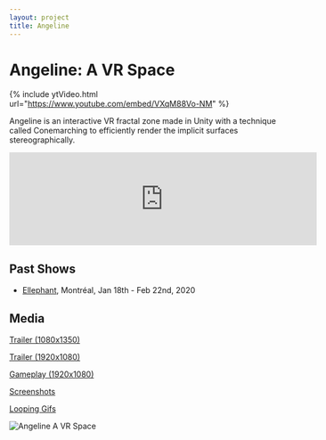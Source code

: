 ```yaml
---
layout: project
title: Angeline
---
```


# Angeline: A VR Space

{% include ytVideo.html url="https://www.youtube.com/embed/VXqM88Vo-NM" %}

Angeline is an interactive VR fractal zone made in Unity with a technique called Conemarching to efficiently render the implicit surfaces stereographically. 

<iframe frameborder="0" src="https://itch.io/embed/711093?bg_color=000000&fg_color=eecefa&link_color=a75bfa&border_color=ffffff" width="552" height="167" class="max-w-full"><a href="https://connorbell.itch.io/angeline">Angeline by connor bell</a></iframe>

## Past Shows

* [Ellephant](https://ellephant.org/), Montréal, Jan 18th - Feb 22nd, 2020 

## Media

[Trailer (1080x1350)](https://drive.google.com/open?id=1aOac2bIftzuN_qYiPAyAG06pu_FkvFZ2)

[Trailer (1920x1080)](https://drive.google.com/open?id=1ffn04WVPAuNCavnzTgRpIix3yQZLi8_5)

[Gameplay (1920x1080)](https://drive.google.com/open?id=1dEmpLjrmHor2T-FhgG3-9nHwEqhullnR)

[Screenshots](https://drive.google.com/open?id=1lsrJF76KuRgHAT1YJcf6TkZxiqH-9Du7)

[Looping Gifs](https://drive.google.com/open?id=1boYdVdnJXn6Q664TWTHLO2hUJCQqLUf7)

![Angeline A VR Space](/assets/images/angeline/angeline.gif)